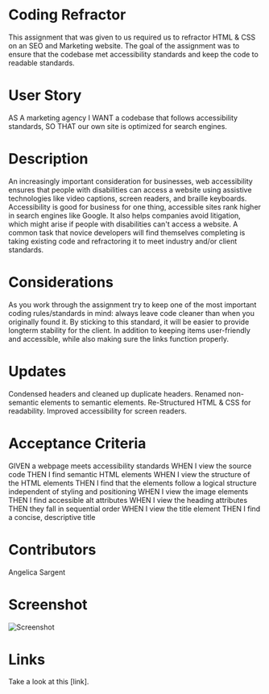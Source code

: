 # Coding Refractor
This assignment that was given to us required us to refractor HTML & CSS on an SEO and Marketing website. The goal of the assignment was to ensure that the codebase met accessibility standards and keep the code to readable standards.

# User Story
AS A marketing agency I WANT a codebase that follows accessibility standards, SO THAT our own site is optimized for search engines.

# Description
An increasingly important consideration for businesses, web accessibility ensures that people with disabilities can access a website using assistive technologies like video captions, screen readers, and braille keyboards. Accessibility is good for business for one thing, accessible sites rank higher in search engines like Google. It also helps companies avoid litigation, which might arise if people with disabilities can't access a website. A common task that novice developers will find themselves completing is taking existing code and refractoring it to meet industry and/or client standards.

# Considerations
As you work through the assignment try to keep one of the most important coding rules/standards in mind: always leave code cleaner than when you originally found it. By sticking to this standard, it will be easier to provide longterm stability for the client. In addition to keeping items user-friendly and accessible, while also making sure the links function properly.

# Updates
Condensed headers and cleaned up duplicate headers.
Renamed non-semantic elements to semantic elements.
Re-Structured HTML & CSS for readability.
Improved accessibility for screen readers.

# Acceptance Criteria
GIVEN a webpage meets accessibility standards WHEN I view the source code THEN I find semantic HTML elements WHEN I view the structure of the HTML elements THEN I find that the elements follow a logical structure independent of styling and positioning WHEN I view the image elements THEN I find accessible alt attributes WHEN I view the heading attributes THEN they fall in sequential order WHEN I view the title element THEN I find a concise, descriptive title

# Contributors
Angelica Sargent

# Screenshot
![Screenshot](./assets/image/Screenshot1.png)

# Links
Take a look at this [link].
